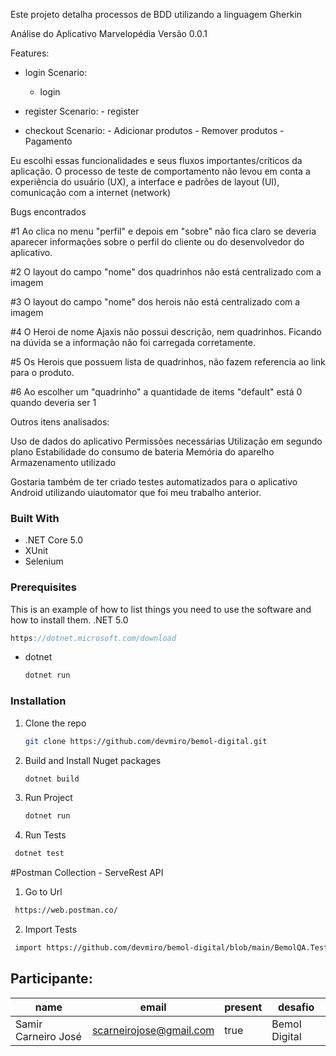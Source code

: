 Este projeto detalha processos de BDD utilizando a linguagem Gherkin

Análise do Aplicativo Marvelopédia Versão 0.0.1

Features:

- login
    Scenario:
    - login

- register
    Scenario:
        - register

- checkout
    Scenario:
        - Adicionar produtos
        - Remover produtos
        - Pagamento

Eu escolhi essas funcionalidades e seus fluxos importantes/críticos da aplicação.
O processo de teste de comportamento não levou em conta a experiência do usuário (UX), a interface e padrões de layout (UI), comunicação com a internet (network)

Bugs encontrados

#1 Ao clica no menu "perfil" e depois em "sobre" não fica claro se deveria aparecer informações sobre o perfil do cliente ou do desenvolvedor do aplicativo.

#2 O layout do campo "nome" dos quadrinhos não está centralizado com a imagem

#3 O layout do campo "nome" dos herois não está centralizado com a imagem

#4 O Heroi de nome Ajaxis não possui descrição, nem quadrinhos. Ficando na dúvida se a informação não foi carregada corretamente.

#5 Os Herois que possuem lista de quadrinhos, não fazem referencia ao link para o produto.

#6 Ao escolher um "quadrinho" a quantidade de items "default" está 0 quando deveria ser 1

Outros itens analisados:

Uso de dados do aplicativo
Permissões necessárias
Utilização em segundo plano
Estabilidade do consumo de bateria
Memória do aparelho
Armazenamento utilizado

Gostaria também de ter criado testes automatizados para o aplicativo Android utilizando uiautomator que foi meu trabalho anterior.

### Built With

* .NET Core 5.0
* XUnit
* Selenium

### Prerequisites

This is an example of how to list things you need to use the software and how to install them.
.NET 5.0
```C#
https://dotnet.microsoft.com/download
```
* dotnet
  ```sh
  dotnet run
  ```

### Installation

1. Clone the repo
   ```sh
   git clone https://github.com/devmiro/bemol-digital.git
   ```
2. Build and Install Nuget packages
   ```sh
   dotnet build
   ```
3. Run Project
    ```sh
   dotnet run
   ```
4. Run Tests
  ```sh
   dotnet test
   ```

#Postman Collection - ServeRest API

1. Go to Url
  ```sh
   https://web.postman.co/
   ```
2. Import Tests
  ```sh
   import https://github.com/devmiro/bemol-digital/blob/main/BemolQA.Test/ServeAPI.postman_collection.json
   ```

## Participante: 
|name               |email                  |present   |desafio      |
| --------------    | --------------------- | -------- | ----------- |
|Samir Carneiro José|scarneirojose@gmail.com|true      |Bemol Digital|